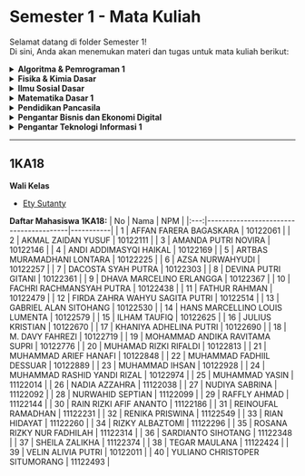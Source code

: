 # Semester 1 - Mata Kuliah
Selamat datang di folder Semester 1!  
Di sini, Anda akan menemukan materi dan tugas untuk mata kuliah berikut:

<details>
  <summary><strong>Algoritma & Pemrograman 1</strong></summary>
  
  - Algoritma & Pemrograman 1A
    - [Materi](https://drive.google.com/drive/folders/14qEd0q_zlAGU5_dmiMhHBtE8lLtQqElz?usp=drive_link)
    
  - Algoritma & Pemrograman 1B
    - [Materi](https://drive.google.com/drive/folders/1ZM7qQcVpPffVKbJpILWuyrK18caVPXd6?usp=drive_link)
    
  - Algoritma & Pemrograman 1C
    - [Materi](https://drive.google.com/drive/folders/17cbUCTMApoqGrn-z1IaoP1x1bdEoMksB?usp=drive_link)
</details>

<details>
  <summary><strong>Fisika & Kimia Dasar</strong></summary>
  
  - Fisika & Kimia Dasar 1A
    - [Materi](https://drive.google.com/drive/folders/1r0Qzah7i2B8adn6yu2pxV3I1TXR-UEwZ?usp=drive_link)
    
  - Fisika & Kimia Dasar 1B
    - [Materi](https://drive.google.com/drive/folders/1S9ju4LzQZy7cOVBkoJj8uarrF1_Gj0Up?usp=drive_link)
</details>

<details>
  <summary><strong>Ilmu Sosial Dasar</strong></summary>
  
  - [Materi](https://drive.google.com/drive/folders/1IQAHyjaNh9jtd4WYBpnBdoM8G_1jsk5l?usp=drive_link)
</details>

<details>
  <summary><strong>Matematika Dasar 1</strong></summary>
  
  - Matematika Dasar 1A
    - [Materi](https://drive.google.com/drive/folders/1U7JqAQAwlbIluy1TB3TtyLcABSc4JYz3?usp=drive_link)
    
  - Matematika Dasar 2B
    - [Materi](https://drive.google.com/drive/folders/1DVTHmmQteqAfWZr0bTB1fK2lRWXqjusD?usp=drive_link)
</details>

<details>
  <summary><strong>Pendidikan Pancasila</strong></summary>
  
  - [Materi](https://drive.google.com/drive/folders/1lTh1PAJ4h8rDWKvSkVjDJNNd4DrzmE6J?usp=drive_link)
</details>

<details>
  <summary><strong>Pengantar Bisnis dan Ekonomi Digital</strong></summary>
  
  - [Materi](https://drive.google.com/drive/folders/1EiABtqH03DdPUhPSbxqzFvgLGJAsrOSx?usp=drive_link)
</details>

<details>
  <summary><strong>Pengantar Teknologi Informasi 1</strong></summary>
  
  - Pengantar Teknologi Informasi 1A
    - [Materi](https://drive.google.com/drive/folders/1rz5Hzt6bHgLUasdvZzoDhMT0Rs5R4wB-?usp=drive_link)
    
  - Pengantar Teknologi Informasi 1B
    - [Materi](https://drive.google.com/drive/folders/1VGxbE3HVcZV112N9qgEWeayy_SZbxHJB?usp=drive_link)
    
  - Pengantar Teknologi Informasi 1C
    - [Materi](https://drive.google.com/drive/folders/1aHpJKxCR4Jj5vKa6RRgC468vBtPs6Bzh?usp=drive_link)
</details>

---
## 1KA18
**Wali Kelas**
- [Ety Sutanty](http://ety_s.staff.gunadarma.ac.id/)

**Daftar Mahasiswa 1KA18:**
| No  | Nama                                   | NPM       |
|:---:|----------------------------------------|-----------|
|  1  | AFFAN FARERA BAGASKARA                 | 10122061  |
|  2  | AKMAL ZAIDAN YUSUF                     | 10122111  |
|  3  | AMANDA PUTRI NOVIRA                    | 10122146  |
|  4  | ANDI ADDIMASYQI HAIKAL                 | 10122169  |
|  5  | ARTBAS MURAMADHANI LONTARA             | 10122225  |
|  6  | AZSA NURWAHYUDI                        | 10122257  |
|  7  | DACOSTA SYAH PUTRA                     | 10122303  |
|  8  | DEVINA PUTRI GITANI                    | 10122361  |
|  9  | DHAVA MARCELINO ERLANGGA               | 10122367  |
| 10  | FACHRI RACHMANSYAH PUTRA               | 10122438  |
| 11  | FATHUR RAHMAN                          | 10122479  |
| 12  | FIRDA ZAHRA WAHYU SAGITA PUTRI         | 10122514  |
| 13  | GABRIEL ALAN SITOHANG                  | 10122530  |
| 14  | HANS MARCELLINO LOUIS LUMENTA          | 10122579  |
| 15  | ILHAM TAUFIQ                           | 10122625  |
| 16  | JULIUS KRISTIAN                        | 10122670  |
| 17  | KHANIYA ADHELINA PUTRI                 | 10122690  |
| 18  | M. DAVY FAHREZI                        | 10122719  |
| 19  | MOHAMMAD ANDIKA RAVITAMA SUPRI         | 10122776  |
| 20  | MUHAMAD RIZKI RIFALDI                  | 10122813  |
| 21  | MUHAMMAD ARIEF HANAFI                  | 10122848  |
| 22  | MUHAMMAD FADHIIL DESSUAR               | 10122889  |
| 23  | MUHAMMAD IHSAN                         | 10122928  |
| 24  | MUHAMMAD RASHID YANDI RIZAL            | 10122974  |
| 25  | MUHAMMAD YASIN                         | 11122014  |
| 26  | NADIA AZZAHRA                          | 11122038  |
| 27  | NUDIYA SABRINA                         | 11122092  |
| 28  | NURWAHID SEPTIAN                       | 11122099  |
| 29  | RAFFLY AHMAD                           | 11122144  |
| 30  | RAIN RIZKI AFIF ANANTO                 | 11122186  |
| 31  | REINOUFAL RAMADHAN                     | 11122231  |
| 32  | RENIKA PRISWINA                        | 11122549  |
| 33  | RIAN HIDAYAT                           | 11122260  |
| 34  | RIZKY ALBAZTOMI                        | 11122296  |
| 35  | ROSANA RIZKY NUR FADHILAH              | 11122314  |
| 36  | SARDIANTO SIHOTANG                     | 11122348  |
| 37  | SHEILA ZALIKHA                         | 11122374  |
| 38  | TEGAR MAULANA                          | 11122424  |
| 39  | VELIN ALIVIA PUTRI                     | 10122011  |
| 40  | YULIANO CHRISTOPER SITUMORANG          | 11122493  |


